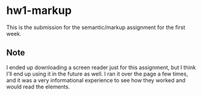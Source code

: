 # hw1-markup

This is the submission for the semantic/markup assignment for the first week.

## Note

I ended up downloading a screen reader just for this assignment, but I think I'll end up using it in the future as well. I ran it over the page a few times, and it was a very informational experience to see how they worked and would read the elements.
